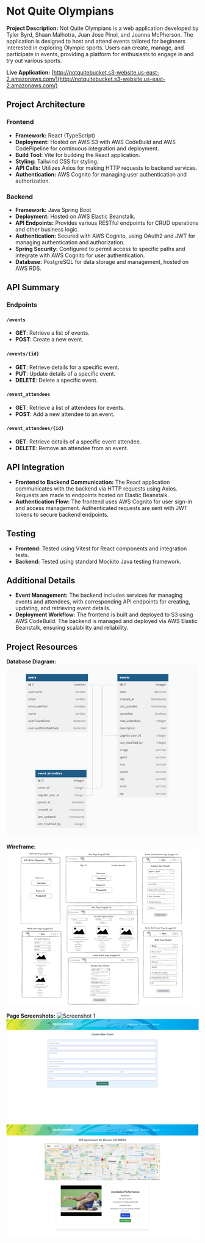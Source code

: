 # Not Quite Olympians

**Project Description:**
Not Quite Olympians is a web application developed by Tyler Byrd, Shaan Malhotra, Juan Jose Pinol, and Joanna McPherson. The application is designed to host and attend events tailored for beginners interested in exploring Olympic sports. Users can create, manage, and participate in events, providing a platform for enthusiasts to engage in and try out various sports.

**Live Application:** [http://notquitebucket.s3-website.us-east-2.amazonaws.com/](http://notquitebucket.s3-website.us-east-2.amazonaws.com/)

## Project Architecture

### Frontend

- **Framework:** React (TypeScript)
- **Deployment:** Hosted on AWS S3 with AWS CodeBuild and AWS CodePipeline for continuous integration and deployment.
- **Build Tool:** Vite for building the React application.
- **Styling:** Tailwind CSS for styling.
- **API Calls:** Utilizes Axios for making HTTP requests to backend services.
- **Authentication:** AWS Cognito for managing user authentication and authorization.

### Backend

- **Framework:** Java Spring Boot
- **Deployment:** Hosted on AWS Elastic Beanstalk.
- **API Endpoints:** Provides various RESTful endpoints for CRUD operations and other business logic.
- **Authentication:** Secured with AWS Cognito, using OAuth2 and JWT for managing authentication and authorization.
- **Spring Security:** Configured to permit access to specific paths and integrate with AWS Cognito for user authentication.
- **Database:** PostgreSQL for data storage and management, hosted on AWS RDS.

## API Summary

### Endpoints

#### **`/events`**

- **GET**: Retrieve a list of events.
- **POST**: Create a new event.

#### **`/events/{id}`**

- **GET**: Retrieve details for a specific event.
- **PUT**: Update details of a specific event.
- **DELETE**: Delete a specific event.

#### **`/event_attendees`**

- **GET**: Retrieve a list of attendees for events.
- **POST**: Add a new attendee to an event.

#### **`/event_attendees/{id}`**

- **GET**: Retrieve details of a specific event attendee.
- **DELETE**: Remove an attendee from an event.

## API Integration

- **Frontend to Backend Communication:** The React application communicates with the backend via HTTP requests using Axios. Requests are made to endpoints hosted on Elastic Beanstalk.
- **Authentication Flow:** The frontend uses AWS Cognito for user sign-in and access management. Authenticated requests are sent with JWT tokens to secure backend endpoints.

## Testing

- **Frontend:** Tested using Vitest for React components and integration tests.
- **Backend:** Tested using standard Mockito Java testing framework.

## Additional Details

- **Event Management:** The backend includes services for managing events and attendees, with corresponding API endpoints for creating, updating, and retrieving event details.
- **Deployment Workflow:** The frontend is built and deployed to S3 using AWS CodeBuild. The backend is managed and deployed via AWS Elastic Beanstalk, ensuring scalability and reliability.

## Project Resources

**Database Diagram:**
![Database Diagram](public/images/dbdiagram.png)

**Wireframe:**
![Wireframe](public/images/wireframe.png)

**Page Screenshots:**
![Screenshot 1](public/images/screenshot1.png)
![Screenshot 2](public/images/screenshot2.png)
![Screenshot 3](public/images/screenshot3.png)
